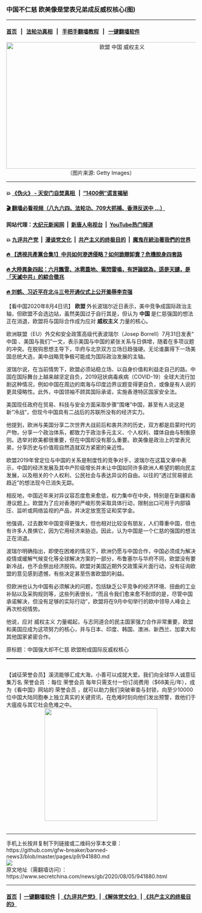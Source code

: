 ### 中国不仁慈 欧美像是堂表兄弟成反威权核心(图)
------------------------

#### [首页](https://github.com/gfw-breaker/banned-news3/blob/master/README.md) &nbsp;&nbsp;|&nbsp;&nbsp; [法轮功真相](https://github.com/begood0513/basic/blob/master/README.md)  &nbsp;&nbsp;|&nbsp;&nbsp; [手把手翻墙教程](https://github.com/gfw-breaker/guides/wiki)  &nbsp;&nbsp;|&nbsp;&nbsp; [一键翻墙软件](https://github.com/gfw-breaker/nogfw/blob/master/README.md)  



<div class="article_right" style="fone-color:#000">
 <p style="text-align:center">
  <img alt="欧盟 中国 威权主义" src="https://img2.secretchina.com/pic/2019/3-18/p2384421a72027847-ss.jpg" style="height:337px; width:600px"/>
  <br>
   （图片来源: Getty Images）
   <span id="hideid" name="hideid" style="color:red;display:none;">
    <span href="https://www.secretchina.com">
    </span>
   </span>
  </br>
 </p>
 <div id="txt-mid1-t21-2017">
  

---

#### 💥 [《伪火》 - 天安门自焚真相 ](http://141.164.51.119:10000/videos/blog/weihuo.html)&nbsp; |&nbsp; [“1400例”谎言揭秘  ](http://141.164.51.119:10000/videos/blog/jiexi1400.html)

#### [ 🎬  翻墙必看视频（八九六四、法轮功、709大抓捕、香港反送中 ...）](https://github.com/gfw-breaker/links/blob/master/banned.md)

#### 网站代理：[大纪元新闻网](http://167.172.10.89:10080/gb/) &nbsp;|&nbsp; [新唐人电视台](http://167.172.10.89:8808/gb/) &nbsp;|&nbsp; [YouTube热门频道](http://158.247.203.241/youtube.html)

#### 💥 [九评共产党](http://141.164.51.119:10000/videos/res/jiuping/)&nbsp; |&nbsp; [漫谈党文化](http://141.164.51.119:10000/videos/res/mtdwh/)&nbsp; |&nbsp; [共产主义的终极目的](http://141.164.51.119:10000/videos/res/zjmd/)&nbsp; |&nbsp; [魔鬼在統治著我們的世界](http://141.164.51.119:10000/videos/res/TheSpecter/)  

#### [ 🔥  【透視共產黨合集1】中共如何滲透侵略？如何詭辯卸責？危機脫身四套路](http://141.164.51.119:10000/videos/news/../res/detox/index.html)

#### [ 🔥  大陸異象四起：六月飄雪、冰雹蓋地、電閃雷鳴，有評論認為，這是天譴，是「天滅中共」的綜合徵兆](http://141.164.51.119:10000/videos/news/../warning/index.html)

#### [ 🔥  刘鹤、习近平在北斗三号开通仪式上公开羞辱李克强](http://141.164.51.119:10000/videos/news/lkq.html)


  </div>
 </div>
 <p>
  【看中国2020年8月4日讯】
  <strong>
   <span href="https://www.secretchina.com/news/gb/tag/欧盟" target="_blank">
    欧盟
   </span>
  </strong>
  外长波瑞尔近日表示，美中竞争成国际政治主轴，但欧盟不会选边站，虽然美国过于自行其是，但认为
  <strong>
   中国
  </strong>
  是仁慈强国的想法正在消退，欧盟将与国际合作成为应对
  <strong>
   威权主义
  </strong>
  力量的核心。
  <span id="hideid" name="hideid" style="color:red;display:none;">
   <span href="https://www.secretchina.com">
   </span>
  </span>
 </p>
 <p>
  欧洲联盟（EU）外交和安全政策高级代表波瑞尔（Josep Borrell）7月31日发表“
  <span href="https://www.secretchina.com/news/gb/tag/中国" target="_blank">
   中国
  </span>
  、美国与我们”一文，表示美国与中国的紧张关系与日俱增，随着在多项议题的冲突。在脱钩思想主导下，华府与北京双方立场日趋强硬。无论谁赢得下一场美国总统大选，美中战略竞争极可能成为国际政治发展的主轴。
 </p>
 <p>
  波瑞尔说，在当前情势下，欧盟必须站稳立场、以自身价值和利益走自己的路。中国在国际舞台上越来越坚定自负，2019冠状病毒疾病（COVID-19）全球大流行加剧这种情况，例如中国在周边的南海与印度边界议题变得更自负，或像是有人说的更具侵略性。此外，中国领袖不顾其国际承诺，实施香港特区国家安全法。
 </p>
 <p>
  美国现任政府在贸易、科技与安全方面采取步骤“围堵”中国，甚至有人说这是新“冷战”，但现今中国具有二战后的苏联所没有的经济实力。
 </p>
 <p>
  他提到，欧洲与美国分享二次世界大战前后和衷共济的历史，双方都是启蒙时代的产物，分享一个政治体系，都致力于政治多元主义、个人权利、媒体自由与制衡原则。选举对欧美都很重要，但在中国却没有那么重要。欧美像是政治上的堂表兄弟，分享历史与价值观自然造就双方紧密的亲近性。
 </p>
 <p>
  欧盟2019年曾定位与中国的关系是制度性的竞争对手，波瑞尔在这篇文章中表示，中国的经济发展及其中产阶级增长并未让中国如同许多欧洲人希望的朝向民主发展，以及相关的个人权利、公民社会与表达异议的自由。以往的“透过贸易彼此趋近”的想法现今已消失无踪。
 </p>
 <center>
  <div style="max-width: 632px;height:180px; display: none; text-align: center; margin: 0 auto; overflow: hidden;overflow-x: hidden;">
   <div id="taboola-midarticle-thumbnails" style="max-width: 632px;height:180px;overflow: hidden;overflow-x: hidden;">
   </div>
  </div>
  <div>
   <center>
    <div id="div-gpt-ad-1589559869784-0">
    </div>
   </center>
  </div>
 </center>
 <p>
  相反地，中国近年来对异议容忍度愈来愈低，权力集中在中央，特别是在新疆和香港议题上。欧盟为了应对香港的严峻形势采取具体行动，限制出口可用于内部镇压、监听或网络监视的产品，并决定放宽签证和奖学金。
 </p>
 <center>
  <div style="max-width: 632px;height:180px; display: none; text-align: center; margin: 0 auto; overflow: hidden;overflow-x: hidden;">
   <div id="taboola-midarticle-thumbnails" style="max-width: 632px;height:180px;overflow: hidden;overflow-x: hidden;">
   </div>
  </div>
  <div>
   <center>
    <div id="div-gpt-ad-1589559869784-0">
    </div>
   </center>
  </div>
 </center>
 <p>
  他强调，过去数年中国变得更强大，但也相对比较没有朋友，人们尊重中国，但也有许多人畏惧它，因为它用经济来胁迫。因此，认为中国是一个仁慈的强国的想法正在消退。
 </p>
 <center>
  <div style="max-width: 632px;height:180px; display: none; text-align: center; margin: 0 auto; overflow: hidden;overflow-x: hidden;">
   <div id="taboola-midarticle-thumbnails" style="max-width: 632px;height:180px;overflow: hidden;overflow-x: hidden;">
   </div>
  </div>
  <div>
   <center>
    <div id="div-gpt-ad-1589559869784-0">
    </div>
   </center>
  </div>
 </center>
 <p>
  波瑞尔明确指出，即使在困难的情况下，欧洲仍愿与中国合作，中国必须成为解决疫情或缓解气候变化等全球解决方案的一部分，布鲁塞尔与华府不同，欧盟没有要新冷战，也不会祭出经济脱钩。欧盟对美国近期外交政策采片面行动，没有征询欧盟的意见感到遗憾，有些决定甚至伤害欧盟的利益。
 </p>
 <center>
  <div style="max-width: 632px;height:180px; display: none; text-align: center; margin: 0 auto; overflow: hidden;overflow-x: hidden;">
   <div id="taboola-midarticle-thumbnails" style="max-width: 632px;height:180px;overflow: hidden;overflow-x: hidden;">
   </div>
  </div>
  <div>
   <center>
    <div id="div-gpt-ad-1589559869784-0">
    </div>
   </center>
  </div>
 </center>
 <p>
  但欧洲也认为中国有必须解决的问题，包括缺乏公平竞争的经济环境、扭曲的工业补贴以及采购规则等，这些列表很长，“而且令我们愈来愈不耐烦的是，尽管中国承诺解决，但没有足够的实际行动”，欧盟将在9月中旬举行的欧中领导人峰会上再次检视情势。
 </p>
 <center>
  <div style="max-width: 632px;height:180px; display: none; text-align: center; margin: 0 auto; overflow: hidden;overflow-x: hidden;">
   <div id="taboola-midarticle-thumbnails" style="max-width: 632px;height:180px;overflow: hidden;overflow-x: hidden;">
   </div>
  </div>
  <div>
   <center>
    <div id="div-gpt-ad-1589559869784-0">
    </div>
   </center>
  </div>
 </center>
 <p>
  他说，应对
  <span href="https://www.secretchina.com/news/gb/tag/威权主义" target="_blank">
   威权主义
  </span>
  力量崛起，与志同道合的民主国家强力合作非常重要，欧盟和美国应成为这项努力的核心，并与日本、印度、韩国、澳洲、新西兰、加拿大和其他国家紧密合作。
 </p>
 <center>
  <div style="max-width: 632px;height:180px; display: none; text-align: center; margin: 0 auto; overflow: hidden;overflow-x: hidden;">
   <div id="taboola-midarticle-thumbnails" style="max-width: 632px;height:180px;overflow: hidden;overflow-x: hidden;">
   </div>
  </div>
  <div>
   <center>
    <div id="div-gpt-ad-1589559869784-0">
    </div>
   </center>
  </div>
 </center>
 <p>
  原标题：中国强大却不仁慈 欧盟盼成国际反威权核心
 </p>
 <center>
  <div style="max-width: 632px;height:180px; display: none; text-align: center; margin: 0 auto; overflow: hidden;overflow-x: hidden;">
   <div id="taboola-midarticle-thumbnails" style="max-width: 632px;height:180px;overflow: hidden;overflow-x: hidden;">
   </div>
  </div>
  <div>
   <center>
    <div id="div-gpt-ad-1589559869784-0">
    </div>
   </center>
  </div>
 </center>
 <p style="margin-bottom:10px;">
  <hr style="border-top: 1px dashed  ;" width="100%"/>
  <br/>
  【诚征荣誉会员】溪流能够汇成大海，小善可以成就大爱。我们向全球华人诚意征集万名
  <span href="/kzgd/subscribe.html" target="_blank">
   荣誉会员
  </span>
  ：每位
  <span href="/kzgd/subscribe.html" target="_blank">
   荣誉会员
  </span>
  每年只需支付一份订阅费用（$68美元/年），成为《看中国》网站的
  <span href="/kzgd/subscribe.html" target="_blank">
   荣誉会员
  </span>
  ，就可以助力我们突破审查与封锁，向至少10000位中国大陆同胞奉上独立真实的关键资讯，在危难时刻向他们发出预警，救他们于大瘟疫与其它社会危难之中。
  <center>
   <span href="https://account.secretchina.com/planshopcart.php?pid=2020plana&amp;carf=add&amp;code=b5">
    <img src="https://img3.secretchina.com/pic/2020/7-29/p2742721a263579567.jpg" width="300px"/>
   </span>
  </center>
  <center>
   <div style="max-width: 632px;height:180px; display: none; text-align: center; margin: 0 auto; overflow: hidden;overflow-x: hidden;">
    <div id="taboola-midarticle-thumbnails" style="max-width: 632px;height:180px;overflow: hidden;overflow-x: hidden;">
    </div>
   </div>
   <div>
    <center>
     <div id="div-gpt-ad-1589559869784-0">
     </div>
    </center>
   </div>
  </center>
  <center>
   <div>
    <div id="txt-mid2-t22-2017" style="display: block;margin-top:8px;max-height: 351px;  overflow: hidden;">
     <div id="SC-21xx">
     </div>
     <ins class="adsbygoogle" data-ad-client="ca-pub-1276641434651360" data-ad-format="auto" data-ad-slot="4301710469" data-full-width-responsive="true" style="display:block">
     </ins>
    </div>
   </div>
  </center>
  <div style="padding-top:12px;">
  </div>
 </p>
</div>

<hr/>
手机上长按并复制下列链接或二维码分享本文章：<br/>
https://github.com/gfw-breaker/banned-news3/blob/master/pages/p9/941880.md <br/>
<a href='https://github.com/gfw-breaker/banned-news3/blob/master/pages/p9/941880.md'><img src='https://github.com/gfw-breaker/banned-news3/blob/master/pages/p9/941880.md.png'/></a> <br/>
原文地址（需翻墙访问）：https://www.secretchina.com/news/gb/2020/08/05/941880.html


------------------------
#### [首页](https://github.com/gfw-breaker/banned-news3/blob/master/README.md) &nbsp;|&nbsp; [一键翻墙软件](https://github.com/gfw-breaker/nogfw/blob/master/README.md) &nbsp;| [《九评共产党》](https://github.com/gfw-breaker/9ping.md/blob/master/README.md#九评之一评共产党是什么) | [《解体党文化》](https://github.com/gfw-breaker/jtdwh.md/blob/master/README.md) | [《共产主义的终极目的》](https://github.com/gfw-breaker/gczydzjmd.md/blob/master/README.md)


<img src='http://gfw-breaker.win/banned-news3/pages/p9/941880.md' width='0px' height='0px'/>
